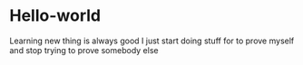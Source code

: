 # Hello-world
Learning new thing is always good 
I just start doing stuff for to prove myself and stop trying to prove somebody else
